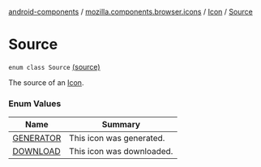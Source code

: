 [android-components](../../../index.md) / [mozilla.components.browser.icons](../../index.md) / [Icon](../index.md) / [Source](./index.md)

# Source

`enum class Source` [(source)](https://github.com/mozilla-mobile/android-components/blob/master/components/browser/icons/src/main/java/mozilla/components/browser/icons/Icon.kt#L24)

The source of an [Icon](../index.md).

### Enum Values

| Name | Summary |
|---|---|
| [GENERATOR](-g-e-n-e-r-a-t-o-r.md) | This icon was generated. |
| [DOWNLOAD](-d-o-w-n-l-o-a-d.md) | This icon was downloaded. |
